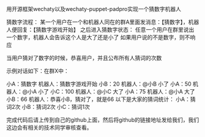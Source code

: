 用开源框架wechaty以及wechaty-puppet-padpro实现一个猜数字机器人

猜数字流程：
某一个用户在一个和机器人同在的群A里面发消息：【猜数字】，机器人便回复：【猜数字游戏开始】
之后进入猜数字状态：
任意一个用户在群里说出一个数字，机器人会告诉这个人是大了还是小了
如果用户说的不是数字，则不响应

当用户猜对了数字的时候，恭喜用户，并且公布所有人猜词的次数

示例对话如下：在群X中：

小A：猜数字
机器人：猜数字游戏开始
小B：20
机器人：@小B 小了
小A：50
机器人：@小A 小了
小C：100
机器人：@小C 大了
小A：75
机器人：@小A 大了
小B：66
机器人：恭喜小B，猜对了，就是66
以下是大家的猜词统计：
小A：猜词2次
小B：猜词2次
小C：猜词1次

完成代码后请上传到自己的github上面，然后将github的链接地址发给我们，我们这边会有相关的技术同学审核查看。
